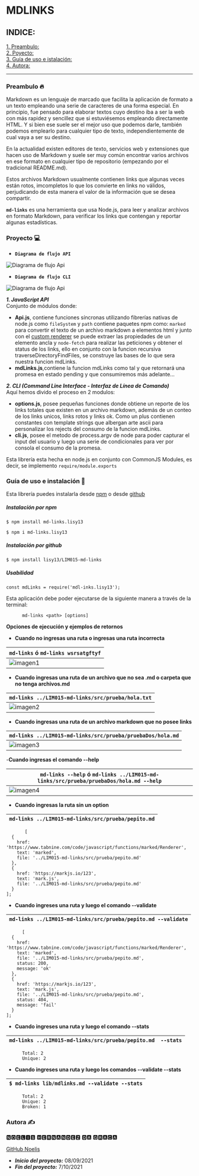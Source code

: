 # MDLINKS
## INDICE:
[1. Preambulo:](#preambulo)  
[2. Poyecto:](#proyecto)  
[3. Guía de uso e istalación:](#guia-de-uso-e-instalacióm)  
[4. Autora:](#Autora)  
***
### Preambulo 🔥
Markdown es un lenguaje de marcado que facilita la aplicación de formato a un texto empleando una serie de caracteres de una forma especial. En principio, fue pensado para elaborar textos cuyo destino iba a ser la web con más rapidez y sencillez que si estuviésemos empleando directamente HTML. Y si bien ese suele ser el mejor uso que podemos darle, también podemos emplearlo para cualquier tipo de texto, independientemente de cual vaya a ser su destino.

En la actualidad existen editores de texto, servicios web y extensiones que hacen uso de Markdown y suele ser muy común encontrar varios archivos en ese formato en cualquier tipo de repositorio (empezando por el tradicional README.md).

Estos archivos Markdown usualmente contienen links que algunas veces están rotos, imcompletos lo que los convierte en links no válidos, perjudicando de esta manera el valor de la información que se desea compartir.

<code>**md-links**</code> es una herramienta que usa Node.js, para leer y analizar archivos en formato Markdown, para verificar los links que contengan y reportar algunas estadísticas.

### Proyecto 💻

- <code>**Diagrama de flujo API**</code>

![Diagrama de flujo Api](img/Api.jpg) 

- <code>**Diagrama de flujo CLI**</code>

![Diagrama de flujo Api](img/cli.jpg)
  
***1. JavaScript API***  
Conjunto de módulos donde:
- **Api.js**, contiene funciones síncronas utilizando fibrerías nativas de node.js como <code>fileSystem</code> y <code>path</code> contiene paquetes npm como: <code>marked</code> para convertir el texto de un archivo markdown a elementos html y junto con el [custom renderer](https://marked.js.org/using_pro#renderer) se puede extraer las propiedades de un elemento ancla y <code>node-fetch</code> para realizar las peticiones y obtener el status de los links, ello en conjunto con la funcion recursiva traverseDirectoryFindFiles, se construye las bases de lo que sera nuestra funcion mdLinks.
- **mdLinks.js**,contiene la funcion mdLinks como tal y que retornará una promesa en estado pending y que consumiremos más adelante...

***2. CLI (Command Line Interface - Interfaz de Línea de Comando)***  
Aquí hemos divido el proceso en 2 modulos: 
- **options.js**, posee pequeñas funciones donde obtiene un reporte de los links totales que existen en un archivo markdown, además de un conteo de los links unicos, links rotos y links ok. Como un plus contienen constantes con template strings que albergan arte ascii para personalizar los rejects del consumo de la funcion mdLinks.
- **cli.js**, posee el metodo de process.argv de node para poder capturar el input del usuario y luego una serie de condicionales para ver por consola el consumo de la promesa.

Esta librería esta hecha en node.js en conjunto con CommonJS Modules, es decir, se implemento <code>require/module.exports</code>  

### Guía de uso e instalación 📄
Esta librería puedes instalarla desde [npm](https://www.npmjs.com/package/andu15-mdlinks) o desde [github](https://github.com/Andu15/LIM015-md-links)

##### Instalación por npm
`$ npm install md-links.lisy13`  

`$ npm i md-links.lisy13`
##### Instalación por github

`$ npm install lisy13/LIM015-md-links`
##### Usabilidad

`const mdLinks = require('mdl-inks.lisy13');`

Esta aplicación debe poder ejecutarse de la siguiente manera a través de la terminal:  

          md-links <path> [options]

  **Opciones de ejecución y ejemplos de retornos**

  - **Cuando no ingresas una ruta o ingresas una ruta incorrecta**

| `md-links`  ó  `md-links wsrsatgftyf` |
|-------------------|
| ![imagen1](img/laRutaNoExiste.png)  |

  - **Cuando ingresas una ruta de un archivo que no sea .md o carpeta que no tenga archivos.md**

|`md-links ../LIM015-md-links/src/prueba/hola.txt` |
|----------------------------|
| ![imagen2](img/noTieneArchivosMd.png)   |

  - **Cuando ingresas una ruta de un archivo markdown que no posee links**

|`md-links ../LIM015-md-links/src/prueba/pruebaDos/hola.md` |
|----------------------------|
| ![imagen3](img/noHayLinks.png)   |

  -**Cuando ingresas el comando --help** 

|`md-links --help`  ó  `md-links ../LIM015-md-links/src/prueba/pruebaDos/hola.md --help` |
|----------------------------|
| ![imagen4](img/help.png)   |

  - **Cuando ingresas la ruta sin un option**

|`md-links ../LIM015-md-links/src/prueba/pepito.md` |
|----------------------------|
           [
      {
        href: 'https://www.tabnine.com/code/javascript/functions/marked/Renderer',
        text: 'marked',
        file: '../LIM015-md-links/src/prueba/pepito.md'
      },
      {
        href: 'https://markjs.io/123',
        text: 'mark.js',
        file: '../LIM015-md-links/src/prueba/pepito.md'
      }
    ];

  - **Cuando ingreses una ruta y luego el comando --validate**

|`md-links ../LIM015-md-links/src/prueba/pepito.md --validate` |
|----------------------------|
          [
      {
        href: 'https://www.tabnine.com/code/javascript/functions/marked/Renderer',
        text: 'marked',
        file: '../LIM015-md-links/src/prueba/pepito.md',
        status: 200,
        message: 'ok'
      },
      {
        href: 'https://markjs.io/123',
        text: 'mark.js',
        file: '../LIM015-md-links/src/prueba/pepito.md',
        status: 404,
        message: 'fail'
      }
    ];

  - **Cuando ingreses una ruta y luego el comando --stats**  

|`md-links ../LIM015-md-links/src/prueba/pepito.md  --stats` |
|----------------------------|
          Total: 2
          Unique: 2

  - **Cuando ingreses una ruta y luego los comandos --validate --stats**

|`$ md-links lib/mdlinks.md --validate --stats` |
|----------------------------|
          Total: 2
          Unique: 2
          Broken: 1

### Autora ✍

🅽🅾🅴🅻🅸🆂 🅷🅴🆁🅽🅰🅽🅳🅴🆉 🅳🅰 🅶🆁🅰🅲🅰

[GitHub Noelis](https://github.com/noelishernandezdg)

* ___Inicio del proyecto:___ 08/09/2021  
* ___Fin del proyecto:___ 7/10/2021